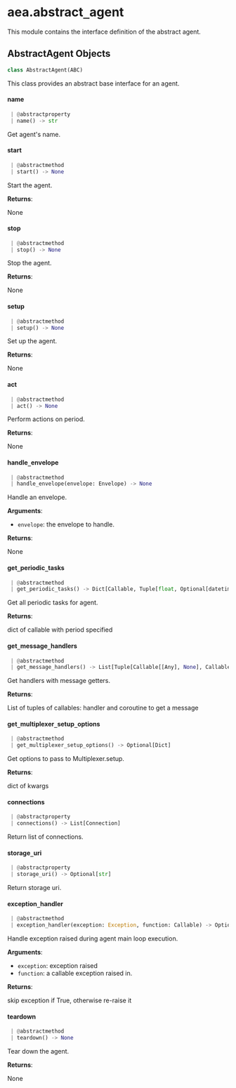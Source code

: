 <a name="aea.abstract_agent"></a>
# aea.abstract`_`agent

This module contains the interface definition of the abstract agent.

<a name="aea.abstract_agent.AbstractAgent"></a>
## AbstractAgent Objects

```python
class AbstractAgent(ABC)
```

This class provides an abstract base  interface for an agent.

<a name="aea.abstract_agent.AbstractAgent.name"></a>
#### name

```python
 | @abstractproperty
 | name() -> str
```

Get agent's name.

<a name="aea.abstract_agent.AbstractAgent.start"></a>
#### start

```python
 | @abstractmethod
 | start() -> None
```

Start the agent.

**Returns**:

None

<a name="aea.abstract_agent.AbstractAgent.stop"></a>
#### stop

```python
 | @abstractmethod
 | stop() -> None
```

Stop the agent.

**Returns**:

None

<a name="aea.abstract_agent.AbstractAgent.setup"></a>
#### setup

```python
 | @abstractmethod
 | setup() -> None
```

Set up the agent.

**Returns**:

None

<a name="aea.abstract_agent.AbstractAgent.act"></a>
#### act

```python
 | @abstractmethod
 | act() -> None
```

Perform actions on period.

**Returns**:

None

<a name="aea.abstract_agent.AbstractAgent.handle_envelope"></a>
#### handle`_`envelope

```python
 | @abstractmethod
 | handle_envelope(envelope: Envelope) -> None
```

Handle an envelope.

**Arguments**:

- `envelope`: the envelope to handle.

**Returns**:

None

<a name="aea.abstract_agent.AbstractAgent.get_periodic_tasks"></a>
#### get`_`periodic`_`tasks

```python
 | @abstractmethod
 | get_periodic_tasks() -> Dict[Callable, Tuple[float, Optional[datetime.datetime]]]
```

Get all periodic tasks for agent.

**Returns**:

dict of callable with period specified

<a name="aea.abstract_agent.AbstractAgent.get_message_handlers"></a>
#### get`_`message`_`handlers

```python
 | @abstractmethod
 | get_message_handlers() -> List[Tuple[Callable[[Any], None], Callable]]
```

Get handlers with message getters.

**Returns**:

List of tuples of callables: handler and coroutine to get a message

<a name="aea.abstract_agent.AbstractAgent.get_multiplexer_setup_options"></a>
#### get`_`multiplexer`_`setup`_`options

```python
 | @abstractmethod
 | get_multiplexer_setup_options() -> Optional[Dict]
```

Get options to pass to Multiplexer.setup.

**Returns**:

dict of kwargs

<a name="aea.abstract_agent.AbstractAgent.connections"></a>
#### connections

```python
 | @abstractproperty
 | connections() -> List[Connection]
```

Return list of connections.

<a name="aea.abstract_agent.AbstractAgent.storage_uri"></a>
#### storage`_`uri

```python
 | @abstractproperty
 | storage_uri() -> Optional[str]
```

Return storage uri.

<a name="aea.abstract_agent.AbstractAgent.exception_handler"></a>
#### exception`_`handler

```python
 | @abstractmethod
 | exception_handler(exception: Exception, function: Callable) -> Optional[bool]
```

Handle exception raised during agent main loop execution.

**Arguments**:

- `exception`: exception raised
- `function`: a callable exception raised in.

**Returns**:

skip exception if True, otherwise re-raise it

<a name="aea.abstract_agent.AbstractAgent.teardown"></a>
#### teardown

```python
 | @abstractmethod
 | teardown() -> None
```

Tear down the agent.

**Returns**:

None

